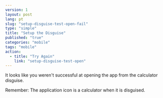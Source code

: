 ```yaml
---
version: 1
layout: post
lang: pt
slug: "setup-disguise-test-open-fail"
type: "simple"
title: "Setup the Disguise"
published: "true"
categories: "mobile"
tags: "mobile"
action: 
  - title: "Try Again"
    link: "setup-disguise-test-open"
---
```


It looks like you weren't successful at opening the app from the calculator disguise.

Remember: The application icon is a calculator when it is disguised.
